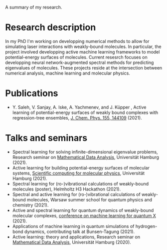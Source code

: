
A summary of my research.

# Research description 
In my PhD I'm working on developping numerical methods to allow for simulating laser interactions with weakly-bound molecules. In particular, the project involved developping active machine learning frameworks to model potential-energy surfaces of molecules. Current resesrch focuses on developping neural network-augmented spectral methods for predicting eigenvalues of molecules. These projects reside at the intersection between numerical analysis, machine learning and molecular physics.  

# Publications 
- Y. Saleh, V. Sanjay, A. Iske, A. Yachmenev, and J. Küpper , Active learning of potential-energy surfaces of weakly bound complexes with regression-tree ensembles, [J. Chem. Phys. 155, 144109]( https://doi.org/10.1063/5.0057051) (2021).

# Talks and seminars 
- Spectral learning for solving infinite-dimensional eigenvalue problems, Research seminar on [Mathematical Data Analysis]( https://www.math.uni-hamburg.de/home/brandt/researchseminar.html.en), Universität Hamburg (2021).
- Active learning for building potential-energy surfaces of molecular systems, [Scientific computing for molecular physics]( https://www.notion.so/Active-learning-of-potential-energy-surface-591bdd84a30943ebbc51f97431f988eb), Universität Hamburg (2021).
- Spectral learning for (ro-)vibrational calculations of weakly-bound molecules (poster), Helmholtz H3 Hackathon (2021).
- Spectral and active learning for (ro-)vibrational calculations of weakly-bound molecules, Warsaw summer school for quantum physics and chemistry (2021).
- Active and spectral learning for quantum dynamics of weakly-bound molecular complexes, [conference on machine learning for quantum X]( http://mlqx.quantumexcellence.org/) (2021).
- Applications of machine learning in quantum simulations of hydrogen-bond dynamics, contributing talk at Bunsen-Tagung (2021).
- Active learning: theory and applications, Research seminar on [Mathematical Data Analysis]( https://www.math.uni-hamburg.de/home/brandt/researchseminar.html.en), Universität Hamburg (2020).

